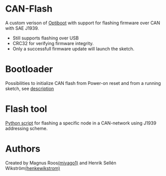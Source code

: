 # CAN-Flash
A custom verison of [Optiboot](https://github.com/Optiboot/optiboot) with support for flashing firmware over CAN with SAE J1939.<br/>
* Still supports flashing over USB 
* CRC32 for verifying firmware integrity.<br/>
* Only a successfull firmware update will launch the sketch.
# Bootloader
Possibilities to initialize CAN flash from Power-on reset and from a running sketch, see [description](USAGE.MD)

[comment]: <> (Modified optiboot bootloader to support flashing via CAN-bus)

# Flash tool
[Python script](Flash-tool) for flashing a specific node in a CAN-network using J1939 addressing scheme.

# Authors
Created by Magnus Roos[(miyago1)](https://github.com/miyago1) and Henrik Sellén Wikström[(henkewikstrom)](https://github.com/henkewikstrom)

